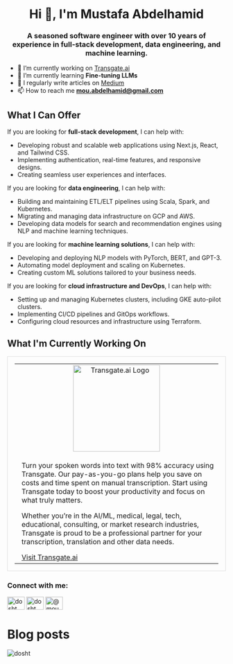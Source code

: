 
<h1 align="center">Hi 👋, I'm Mustafa Abdelhamid</h1>
<h3 align="center">A seasoned software engineer with over 10 years of experience in full-stack development, data engineering, and machine learning.</h3>


- 🔭 I’m currently working on [Transgate.ai](https://www.transgate.ai)
- 🌱 I’m currently learning **Fine-tuning LLMs**
- 📝 I regularly write articles on [Medium](https://medium.com/@mou.abdelhamid)
- 📫 How to reach me **mou.abdelhamid@gmail.com**

## What I Can Offer

If you are looking for **full-stack development**, I can help with:
- Developing robust and scalable web applications using Next.js, React, and Tailwind CSS.
- Implementing authentication, real-time features, and responsive designs.
- Creating seamless user experiences and interfaces.

If you are looking for **data engineering**, I can help with:
- Building and maintaining ETL/ELT pipelines using Scala, Spark, and Kubernetes.
- Migrating and managing data infrastructure on GCP and AWS.
- Developing data models for search and recommendation engines using NLP and machine learning techniques.

If you are looking for **machine learning solutions**, I can help with:
- Developing and deploying NLP models with PyTorch, BERT, and GPT-3.
- Automating model deployment and scaling on Kubernetes.
- Creating custom ML solutions tailored to your business needs.

If you are looking for **cloud infrastructure and DevOps**, I can help with:
- Setting up and managing Kubernetes clusters, including GKE auto-pilot clusters.
- Implementing CI/CD pipelines and GitOps workflows.
- Configuring cloud resources and infrastructure using Terraform.

## What I'm Currently Working On

<table style="border: 1px solid #ddd; padding: 16px; margin-top: 16px; width: 100%;"">
  <tr>
    <td style="vertical-align: top;" align="center" height="200" width="1010">
      <a href="https://www.transgate.ai/">
        <img src="https://www.transgate.ai/assets/logo.png" alt="Transgate.ai Logo" style="width: 200px;" class="dark-mode-logo">
      </a>
    </td>
  </tr>
  <tr>
    <td style="vertical-align: top; padding-left: 16px;">
      <p>Turn your spoken words into text with 98% accuracy using Transgate. Our pay-as-you-go plans help you save on costs and time spent on manual transcription. Start using Transgate today to boost your productivity and focus on what truly matters.</p>
      <p>Whether you’re in the AI/ML, medical, legal, tech, educational, consulting, or market research industries, Transgate is proud to be a professional partner for your transcription, translation and other data needs.</p>
      <a href="https://transgate.ai">Visit Transgate.ai</a>
    </td>
  </tr>
</table>



<h3 align="left">Connect with me:</h3>
<p align="left">
  <a href="https://twitter.com/dosht" target="blank"><img align="center" src="https://raw.githubusercontent.com/rahuldkjain/github-profile-readme-generator/master/src/images/icons/Social/twitter.svg" alt="dosht" height="30" width="40" /></a>
  <a href="https://linkedin.com/in/dosht" target="blank"><img align="center" src="https://raw.githubusercontent.com/rahuldkjain/github-profile-readme-generator/master/src/images/icons/Social/linked-in-alt.svg" alt="dosht" height="30" width="40" /></a>
  <a href="https://medium.com/@mou.abdelhamid" target="blank"><img align="center" src="https://raw.githubusercontent.com/rahuldkjain/github-profile-readme-generator/master/src/images/icons/Social/medium.svg" alt="@mou.abdelhamid" height="30" width="40" /></a>
</p>

# Blog posts

<!-- BLOG-POST-LIST:START -->
<!-- BLOG-POST-LIST:END -->

<!-- <h3 align="left">Languages and Tools:</h3>

<p align="left">
  <a href="https://aws.amazon.com" target="_blank" rel="noreferrer"> <img src="https://raw.githubusercontent.com/devicons/devicon/master/icons/amazonwebservices/amazonwebservices-original-wordmark.svg" alt="aws" width="40" height="40"/> </a>
  <a href="https://azure.microsoft.com/en-in/" target="_blank" rel="noreferrer"> <img src="https://www.vectorlogo.zone/logos/microsoft_azure/microsoft_azure-icon.svg" alt="azure" width="40" height="40"/> </a>
  <a href="https://www.cypress.io" target="_blank" rel="noreferrer"> <img src="https://raw.githubusercontent.com/simple-icons/simple-icons/6e46ec1fc23b60c8fd0d2f2ff46db82e16dbd75f/icons/cypress.svg" alt="cypress" width="40" height="40"/> </a>
  <a href="https://www.figma.com/" target="_blank" rel="noreferrer"> <img src="https://www.vectorlogo.zone/logos/figma/figma-icon.svg" alt="figma" width="40" height="40"/> </a>
  <a href="https://firebase.google.com/" target="_blank" rel="noreferrer"> <img src="https://www.vectorlogo.zone/logos/firebase/firebase-icon.svg" alt="firebase" width="40" height="40"/> </a>
  <a href="https://cloud.google.com" target="_blank" rel="noreferrer"> <img src="https://www.vectorlogo.zone/logos/google_cloud/google_cloud-icon.svg" alt="gcp" width="40" height="40"/> </a>
  <a href="https://www.adobe.com/in/products/illustrator.html" target="_blank" rel="noreferrer"> <img src="https://www.vectorlogo.zone/logos/adobe_illustrator/adobe_illustrator-icon.svg" alt="illustrator" width="40" height="40"/> </a>
  <a href="https://jestjs.io" target="_blank" rel="noreferrer"> <img src="https://www.vectorlogo.zone/logos/jestjsio/jestjsio-icon.svg" alt="jest" width="40" height="40"/> </a>
  <a href="https://kubernetes.io" target="_blank" rel="noreferrer"> <img src="https://www.vectorlogo.zone/logos/kubernetes/kubernetes-icon.svg" alt="kubernetes" width="40" height="40"/> </a>
  <a href="https://www.mongodb.com/" target="_blank" rel="noreferrer"> <img src="https://raw.githubusercontent.com/devicons/devicon/master/icons/mongodb/mongodb-original-wordmark.svg" alt="mongodb" width="40" height="40"/> </a>
  <a href="https://nextjs.org/" target="_blank" rel="noreferrer"> <img src="https://cdn.worldvectorlogo.com/logos/nextjs-2.svg" alt="nextjs" width="40" height="40"/> </a>
  <a href="https://nodejs.org" target="_blank" rel="noreferrer"> <img src="https://raw.githubusercontent.com/devicons/devicon/master/icons/nodejs/nodejs-original-wordmark.svg" alt="nodejs" width="40" height="40"/> </a>
  <a href="https://pandas.pydata.org/" target="_blank" rel="noreferrer"> <img src="https://raw.githubusercontent.com/devicons/devicon/2ae2a900d2f041da66e950e4d48052658d850630/icons/pandas/pandas-original.svg" alt="pandas" width="40" height="40"/> </a>
  <a href="https://www.photoshop.com/en" target="_blank" rel="noreferrer"> <img src="https://raw.githubusercontent.com/devicons/devicon/master/icons/photoshop/photoshop-line.svg" alt="photoshop" width="40" height="40"/> </a>
  <a href="https://www.postgresql.org" target="_blank" rel="noreferrer"> <img src="https://raw.githubusercontent.com/devicons/devicon/master/icons/postgresql/postgresql-original-wordmark.svg" alt="postgresql" width="40" height="40"/> </a>
  <a href="https://pytorch.org/" target="_blank" rel="noreferrer"> <img src="https://www.vectorlogo.zone/logos/pytorch/pytorch-icon.svg" alt="pytorch" width="40" height="40"/> </a>
  <a href="https://reactjs.org/" target="_blank" rel="noreferrer"> <img src="https://raw.githubusercontent.com/devicons/devicon/master/icons/react/react-original-wordmark.svg" alt="react" width="40" height="40"/> </a>
  <a href="https://www.typescriptlang.org/" target="_blank" rel="noreferrer"> <img src="https://raw.githubusercontent.com/devicons/devicon/master/icons/typescript/typescript-original.svg" alt="typescript" width="40" height="40"/> </a>
</p> -->
<!-- <p>&nbsp;<img align="center" src="https://github-readme-stats.vercel.app/api?username=dosht&show_icons=true&locale=en" alt="dosht" /></p> -->
<p><img align="left" src="https://github-readme-stats.vercel.app/api/top-langs?username=dosht&show_icons=true&locale=en&layout=compact" alt="dosht" /></p>
<!-- <p><img align="center" src="https://github-readme-streak-stats.herokuapp.com/?user=dosht&" alt="dosht" /></p> -->
